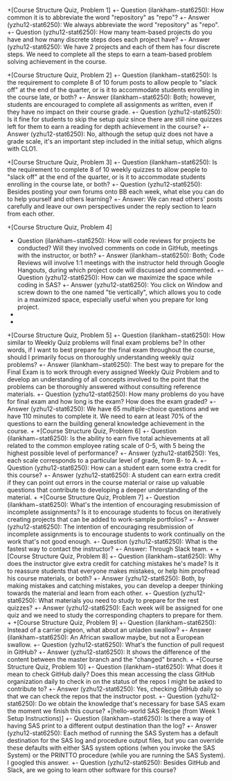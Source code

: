 
 +[Course Structure Quiz, Problem 1]
 +- Question (ilankham−stat6250): How common it is to abbreviate the word "repository" as "repo"?
 +- Answer (yzhu12-stat6250): We always abbreviate the word "repository" as "repo".
 +- Question (yzhu12-stat6250): How many team-based projects do you have and how many discrete steps does each project have?
 +- Answer (yzhu12-stat6250): We have 2 projects and each of them has four discrete steps. We need to complete all the steps to earn a team-based problem solving achievement in the course. 
  
 +[Course Structure Quiz, Problem 2]
 +- Question (ilankham−stat6250): Is the requirement to complete 8 of 10 forum posts to allow people to "slack off" at the end of the quarter, or is it to accommodate students enrolling in the course late, or both?
 +- Answer (ilankham−stat6250): Both; however, students are encouraged to complete all assignments as written, even if they have no impact on their course grade.
 +- Question (yzhu12-stat6250): Is it fine for students to skip the setup quiz since there are still nine quizzes left for them to earn a reading for depth achievement in the course?
 +-Answer (yzhu12-stat6250): No, although the setup quiz does not have a grade scale, it's an important step included in the initial setup, which aligns with CLO1. 
  

 +[Course Structure Quiz, Problem 3]
 +- Question (ilankham−stat6250): Is the requirement to complete 8 of 10 weekly quizzes to allow people to "slack off" at the end of the quarter, or is it to accommodate students enrolling in the course late, or both?
 +- Question (yzhu12-stat6250): Besides posting your own forums onto BB each week, what else you can do to help yourself and others learning?
 +- Answer: We can read others' posts carefully and leave our own perspectives under the reply section to learn from each other. 
 
 +[Course Structure Quiz, Problem 4]
 + Question (ilankham−stat6250): How will code reviews for projects be conducted? Will they involved comments on code in GitHub, meetings with the instructor, or both?
 +- Answer (ilankham−stat6250): Both; Code Reviews will involve 1:1 meetings with the instructor held through Google Hangouts, during which project code will discussed and commented.
 +- Question (yzhu12-stat6250): How can we maximize the space while coding in SAS?
 +- Answer (yzhu12-stat6250): You click on Window and screw down to the one named "tie vertically", which allows you to code in a maximized space, especially useful when you prepare for long project.
 +
 +
 +[Course Structure Quiz, Problem 5]
 +- Question (ilankham−stat6250): How similar to Weekly Quiz problems will final exam problems be? In other words, if I want to best prepare for the final exam throughout the course, should I primarily focus on thoroughly understanding weekly quiz problems?
 +- Answer (ilankham−stat6250): The best way to prepare for the Final Exam is to work through every assigned Weekly Quiz Problem and to develop an understanding of all concepts involved to the point that the problems can be thoroughly answered without consulting reference materials.
 +- Question (yzhu12-stat6250): How many problems do you have for final exam and how long is the exam? How does the exam graded?
 +- Answer (yzhu12-stat6250): We have 65 multiple-choice questions and we have 110 minutes to complete it. We need to earn at least 70% of the questions to earn the building general knowledge achievement in the course. 
 +
 +[Course Structure Quiz, Problem 6]
 +- Question (ilankham−stat6250): Is the ability to earn five total achievements at all related to the common employee rating scale of 0-5, with 5 being the highest possible level of performance?
 +- Answer (yzhu12-stat6250): Yes, each scale corresponds to a particular level of grade, from B- to A. 
 +- Question (yzhu12-stat6250): How can a student earn some extra credit for this course?
 +- Answer (yzhu12-stat6250): A student can earn extra credit if they can point out errors in the course material or raise up valuable questions that contribute to developing a deeper understanding of the material.
 +
 +[Course Structure Quiz, Problem 7]
 +- Question (ilankham−stat6250): What's the intention of encouraging resubmission of incomplete assignments? Is it to encourage students to focus on iteratively creating projects that can be added to work-sample portfolios?
 +- Answer (yzhu12-stat6250): The intention of encouraging resubmission of incomplete assignments is to encourage students to work continually on the work that's not good enough.
 +- Question (yzhu12-stat6250): What is the fastest way to contact the instructor?
 +- Answer: Through Slack team.
 +
 +[Course Structure Quiz, Problem 8]
 +- Question (ilankham−stat6250): Why does the instructor give extra credit for catching mistakes he's made? Is it to reassure students that everyone makes mistakes, or help him proofread his course materials, or both?
 +- Answer (yzhu12-stat6250): Both, by making mistakes and catching mistakes, you can develop a deeper thinking towards the material and learn from each other.
 +- Question (yzhu12-stat6250): What materials you need to study to prepare for the rest quizzes?
 +- Answer (yzhu12-stat6250): Each week will be assigned for one quiz and we need to study the corresponding chapters to prepare for them.
 +
 +[Course Structure Quiz, Problem 9]
 +- Question (ilankham−stat6250): Instead of a carrier pigeon, what about an unladen swallow?
 +- Answer (ilankham−stat6250): An African swallow maybe, but not a European swallow.
 +- Question (yzhu12-stat6250): What's the function of pull request in GitHub?
 +- Answer (yzhu12-stat6250): It shows the difference of the content between the master branch and the "changed" branch. 
 +
 +[Course Structure Quiz, Problem 10]
 +- Question (ilankham−stat6250): What does it mean to check GitHub daily? Does this mean accessing the class GitHub organization daily to check in on the status of the repos I might be asked to contribute to?
 +- Answer (yzhu12-stat6250): Yes, checking GitHub daily so that we can check the repos that the instructor post.
 +- Question (yzhu12-stat6250): Do we obtain the knowledge that's necessary for base SAS exam the moment we finish this course?
 +[hello-world SAS Recipe (from Week 1 Setup Instructions)]
 +- Question (ilankham−stat6250): Is there a way of having SAS print to a different output destination than the log?
 +- Answer (yzhu12-stat6250): Each method of running the SAS System has a default destination for the SAS log and procedure output files, but you can override these defaults with either SAS system options (when you invoke the SAS System) or the PRINTTO procedure (while you are running the SAS System). I googled this answer. 
 +- Question (yzhu12-stat6250): Besides GitHub and Slack, are we going to learn other software for this course?
